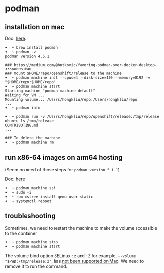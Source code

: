 # podman

## installation on mac

Doc: [here](https://podman.io/docs/installation#macos).

```console
➜  ~ brew install podman
➜  ~ podman -v
podman version 4.5.1

### https://medium.com/@butkovic/favoring-podman-over-docker-desktop-33368e031ba0
### mount $HOME/repo/openshift/release to the machine
➜  ~ podman machine init --cpus=4 --disk-size=100 --memory=8192 -v "$HOME/repo:$HOME/repo"
➜  ~ podman machine start
Starting machine "podman-machine-default"
Waiting for VM ...
Mounting volume... /Users/hongkliu/repo:/Users/hongkliu/repo
...
➜  ~ podman info

➜  ~ podman run -v /Users/hongkliu/repo/openshift/release:/tmp/release ubuntu ls /tmp/release
CONTRIBUTING.md
...

### To delete the machine
➜  ~ podman machine rm
```


## run x86-64 images on arm64 hosting

(Seem no need of those steps for `podman version 5.1.1`)

Doc: [here](https://edofic.com/posts/2021-09-12-podman-m1-amd64/)

```console
➜  ~ podman machine ssh
➜  ~ sudo -i
➜  ~ rpm-ostree install qemu-user-static
➜  ~ systemctl reboot
```


## troubleshooting

Sometimes, we need to restart the machine to make the volume accessible to the container

```
➜  ~ podman machine stop
➜  ~ podman machine start
```

The volume bind option SELinux `:z` and `:Z` for example, `--volume "$PWD:/tmp/release:z"`, has [not been supported on Mac](https://github.com/containers/podman/issues/13631#issuecomment-1077643246). We need to remove it to run the command.
